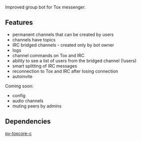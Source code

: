 Improved group bot for Tox messenger.

## Features
- permanent channels that can be created by users
- channels have topics
- IRC bridged channels - created only by bot owner
- logs
- channel commands on Tox and IRC
- ability to see a list of users from the bridged channel (!users)
- smart splitting of IRC messages
- reconnection to Tox and IRC after losing connection
- autoinvite

Coming soon:
- config
- audio channels
- muting peers by admins

## Dependencies
[py-toxcore-c](https://github.com/TokTok/py-toxcore-c)
